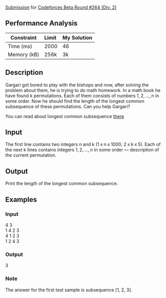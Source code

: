 [Submission](http://codeforces.com/contest/463/submission/45176341) for [Codeforces Beta Round #264 (Div. 2)](http://codeforces.com/contest/463)

## Performance Analysis
|  Constraint       | Limit    | My Solution |
| ----------------- |:------------- |:----------- |
| Time (ms)   | 2000          | 46          |
| Memory (kB) | 256k          | 3k          |

## Description
Gargari got bored to play with the bishops and now, after solving the problem about them, he is trying to do math homework. In a math book he have found k permutations. Each of them consists of numbers 1, 2, ..., n in some order. Now he should find the length of the longest common subsequence of these permutations. Can you help Gargari?

You can read about longest common subsequence [there](https://en.wikipedia.org/wiki/Longest_common_subsequence_problem)
## Input
The first line contains two integers n and k (1 ≤ n ≤ 1000; 2 ≤ k ≤ 5). Each of the next k lines contains integers 1, 2, ..., n in some order — description of the current permutation.
## Output
Print the length of the longest common subsequence.

## Examples

### Input
4 3\
1 4 2 3\
4 1 2 3\
1 2 4 3

### Output
3

### Note
The answer for the first test sample is subsequence [1, 2, 3].
